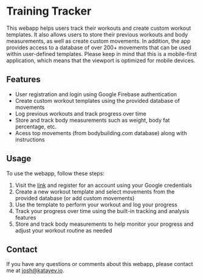 # Training Tracker

This webapp helps users track their workouts and create custom workout templates. 
It also allows users to store their previous workouts and body measurements, as well as create custom movements. 
In addition, the app provides access to a database of over 200+ movements that can be used within user-defined templates.
Please keep in mind that this is a mobile-first application, which means that the viewport is optimized for mobile devices.

## Features

- User registration and login using Google Firebase authentication
- Create custom workout templates using the provided database of movements
- Log previous workouts and track progress over time
- Store and track body measurements such as weight, body fat percentage, etc.
- Acess top movements (from bodybuilding.com database) along with instructions 

## Usage

To use the webapp, follow these steps:

1. Visit the [link](https://training.katayev.io) and register for an account using your Google credentials
2. Create a new workout template and select movements from the provided database (or add custom movements)
4. Use the template to perform your workout and log your progress
5. Track your progress over time using the built-in tracking and analysis features
6. Store and track body measurements to help monitor your progress and adjust your workout routine as needed

## Contact

If you have any questions or comments about this webapp, please contact me at josh@katayev.io.
